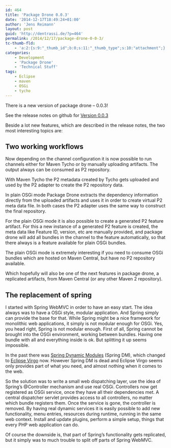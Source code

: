 ```yaml
---
id: 464
title: 'Package Drone 0.0.3'
date: '2014-12-17T18:49:24+01:00'
author: 'Jens Reimann'
layout: post
guid: 'http://dentrassi.de/?p=464'
permalink: /2014/12/17/package-drone-0-0-3/
tc-thumb-fld:
    - 'a:2:{s:9:"_thumb_id";b:0;s:11:"_thumb_type";s:10:"attachment";}'
categories:
    - Development
    - 'Package Drone'
    - 'Technical Stuff'
tags:
    - Eclipse
    - maven
    - OSGi
    - tycho
---
```


There is a new version of package drone – 0.0.3!

See the release notes on github for [Version 0.0.3](https://github.com/ctron/package-drone/releases/tag/v0.0.3)

Beside a lot new features, which are described in the release notes, the two most interesting topics are:

<!-- more -->

## Two working workflows

Now depending on the channel configuration it is now possible to run channels either for Maven Tycho or by manually uploading artifacts. The output always can be consumed as P2 repository.

With Maven Tycho the P2 metadata created by Tycho gets uploaded and used by the P2 adapter to create the P2 repository data.

In plain OSGi mode Package Drone extracts the dependency information directly from the uploaded artifacts and uses it in order to create virtual P2 meta data file. In both cases the P2 adapter uses the same way to construct the final repository.

For the plain OSGi mode it is also possible to create a generated P2 feature artifact. For this a new instance of a generated P2 feature is created, the meta data like Feature ID, version, etc are manually provided, and package drone will add all bundles in the channel to the feature automatically, so that there always is a feature available for plain OSGi bundles.

The plain OSGi mode is extremely interesting if you need to consume OSGi bundles which are hosted on Maven Central, but have no P2 repository available.

Which hopefully will also be one of the next features in package drone, a replicated artifacts, from Maven Central (or any other Maven 2 repository).

## The replacement of spring

I started with Spring WebMVC in order to have an easy start. The idea always was to have a OSGi style, modular application. And Spring simply can provide the base for that. While Spring might be a nice framework for monolithic web applications, it simply is not modular enough for OSGi. Yes, you head right, Spring is not modular enough. First of all, Spring cannot be brought into the OSGi environment, working between bundles. Having one bundle with all and everything inside is ok. But splitting it up seems impossible.

In the past there was [Spring Dynamic Modules](http://docs.spring.io/osgi/docs/current/reference/html/ "Spring Dynamic Modules") (Spring DM), which changed to [Eclipse Virgo](https://www.eclipse.org/virgo/ "Eclipse Virgo") now. However Spring DM is dead and Eclipse Virgo seems only provides part of what you need, and almost nothing when it comes to the web.

So the solution was to write a small web dispatching layer, use the idea of Spring’s @Controller mechanism and use real OSGi. Controllers now get registered as OSGi service, once they have all their dependencies met. A central dispatcher servlet provides access to all controllers, no matter which bundle registers them. Once the service is gone, the controller is removed. By having real dynamic services it is easily possible to add new functionality, menu entries, resources during runtime, running in the same web context. Install and update plugins, perform a simple setup, things that every PHP web application can do.

Of course the downside is, that part of Spring’s functionality gets replicated, but it simply was to much trouble to split off parts of Spring WebMVC.
